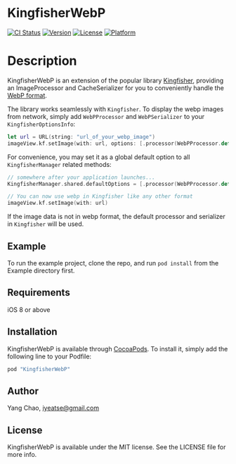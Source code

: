 # KingfisherWebP

[![CI Status](http://img.shields.io/travis/Yeatse/KingfisherWebP.svg?style=flat)](https://travis-ci.org/Yeatse/KingfisherWebP)
[![Version](https://img.shields.io/cocoapods/v/KingfisherWebP.svg?style=flat)](http://cocoapods.org/pods/KingfisherWebP)
[![License](https://img.shields.io/cocoapods/l/KingfisherWebP.svg?style=flat)](http://cocoapods.org/pods/KingfisherWebP)
[![Platform](https://img.shields.io/cocoapods/p/KingfisherWebP.svg?style=flat)](http://cocoapods.org/pods/KingfisherWebP)

# Description

KingfisherWebP is an extension of the popular library [Kingfisher](https://github.com/onevcat/Kingfisher), providing an ImageProcessor and CacheSerializer for you to conveniently handle the [WebP format](https://developers.google.com/speed/webp/).

The library works seamlessly with `Kingfisher`. To display the webp images from network, simply add `WebPProcessor` and `WebPSerializer` to your `KingfisherOptionsInfo`:

```swift
let url = URL(string: "url_of_your_webp_image")
imageView.kf.setImage(with: url, options: [.processor(WebPProcessor.default), .cacheSerializer(WebPSerializer.default)])
```

For convenience, you may set it as a global default option to all `KingfisherManager` related methods:

```swift
// somewhere after your application launches...
KingfisherManager.shared.defaultOptions = [.processor(WebPProcessor.default), .cacheSerializer(WebPSerializer.default)]

// You can now use webp in Kingfisher like any other format
imageView.kf.setImage(with: url)
```

If the image data is not in webp format, the default processor and serializer in `Kingfisher` will be used.


## Example

To run the example project, clone the repo, and run `pod install` from the Example directory first.

## Requirements

iOS 8 or above

## Installation

KingfisherWebP is available through [CocoaPods](http://cocoapods.org). To install
it, simply add the following line to your Podfile:

```ruby
pod "KingfisherWebP"
```

## Author

Yang Chao, iyeatse@gmail.com

## License

KingfisherWebP is available under the MIT license. See the LICENSE file for more info.
